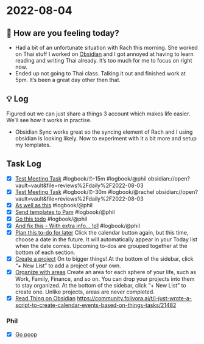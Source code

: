 # 2022-08-04

## 📕 How are you feeling today?
-   Had a bit of an unfortunate situation with Rach this morning. She worked on Thai stuff I worked on [Obsidian](https://www.amplenote.com/notes/a4aada7e-126f-11ed-b96e-7eb08a2c5cd0) and I got annoyed at having to learn reading and writing Thai already. It’s too much for me to focus on right now.
-   Ended up not going to Thai class. Talking it out and finished work at 5pm. It’s been a great day other then that.


## 💡 Log
   Figured out we can just share a things 3 account which makes life easier. We’ll see how it works in practise.
-   Obsidian Sync works great so the syncing element of Rach and I using obsidian is looking likely. Now to experiment with it a bit more and setup my templates.


## Task Log
- [x] [Test Meeting Task](things:///show?id=GgoWf6KQJpw5zxFgAa9tWW) #logbook/⏰-15m #logbook/@phil
	obsidian://open?vault=vault&file=reviews%2Fdaily%2F2022-08-03
- [x] [Test Meeting Task](things:///show?id=GithwUm4J5aXqijhFDYeGW) #logbook/⏰-30m #logbook/@rachel
	obsidian://open?vault=vault&file=reviews%2Fdaily%2F2022-08-03
- [x] [As well as this](things:///show?id=Emh1uM6QnTPtCea3xdE99N) #logbook/@phil
- [x] [Send templates to Pam](things:///show?id=C11UNFbJzeNChETcMsZNrC) #logbook/@phil
- [x] [Go this todo](things:///show?id=MJtN9bY61YMAJc294mucjM) #logbook/@phil
- [x] [And fix this - With extra info... !p1](things:///show?id=DvxhYwehUzWuWgzuoUj4dg) #logbook/@phil
- [x] [Plan this to-do for later](things:///show?id=LDxxs7u6ZBPNsrpDjce7gh)
	Click the calendar button again, but this time, choose a date in the future. It will automatically appear in your Today list when the date comes.
	Upcoming to-dos are grouped together at the bottom of each section.
- [x] [Create a project](things:///show?id=VJyYvdYHFsJTE4kUFTXb35)
	On to bigger things! At the bottom of the sidebar, click “+ New List” to add a project of your own.
- [x] [Organize with areas](things:///show?id=Mt2SFHTC5ipqMexhJ9Vn99)
	Create an area for each sphere of your life, such as Work, Family, Finance, and so on. You can drop your projects into them to stay organized.
	At the bottom of the sidebar, click “+ New List” to create one.
	Unlike projects, areas are never completed.
- [x] [Read Thing on Obsidian](things:///show?id=8bRMsAM5UGZ3wKwZuZv1hc)
	https://community.folivora.ai/t/i-just-wrote-a-script-to-create-calendar-events-based-on-things-tasks/21482
### Phil
- [x] [Go poop](things:///show?id=QzyM7AvLXNv8Gh5wvTbkR2)